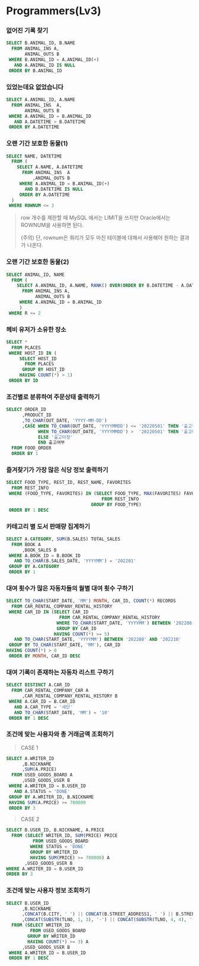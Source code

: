 # Programmers(Lv3)

### 없어진 기록 찾기

```SQL
SELECT B.ANIMAL_ID, B.NAME
  FROM ANIMAL_INS A,
       ANIMAL_OUTS B
 WHERE B.ANIMAL_ID = A.ANIMAL_ID(+)
   AND A.ANIMAL_ID IS NULL
 ORDER BY B.ANIMAL_ID
```



### 있었는데요 없었습니다

```SQL
SELECT A.ANIMAL_ID, A.NAME
  FROM ANIMAL_INS  A,
       ANIMAL_OUTS B
 WHERE A.ANIMAL_ID = B.ANIMAL_ID
   AND A.DATETIME > B.DATETIME
 ORDER BY A.DATETIME
```



### 오랜 기간 보호한 동물(1)

```SQL
SELECT NAME, DATETIME
  FROM (
    SELECT A.NAME, A.DATETIME
      FROM ANIMAL_INS  A
          ,ANIMAL_OUTS B
     WHERE A.ANIMAL_ID = B.ANIMAL_ID(+)
       AND B.DATETIME IS NULL
     ORDER BY A.DATETIME
  )
 WHERE ROWNUM <= 3
```

> row 개수를 제한할 때 MySQL 에서는 LIMIT을 쓰지만 Oracle에서는 ROWNUM을 사용하면 된다.
>
> (주의) 단, rownum은 쿼리가 모두 마친 테이블에 대해서 사용해야 원하는 결과가 나온다.



### 오랜 기간 보호한 동물(2)

```SQL
SELECT ANIMAL_ID, NAME
  FROM (
    SELECT A.ANIMAL_ID, A.NAME, RANK() OVER(ORDER BY B.DATETIME - A.DATETIME DESC) AS R
      FROM ANIMAL_INS A,
           ANIMAL_OUTS B
     WHERE A.ANIMAL_ID = B.ANIMAL_ID
     )
 WHERE R <= 2
```



### 헤비 유저가 소유한 장소

```SQL
SELECT *
  FROM PLACES
 WHERE HOST_ID IN (
     SELECT HOST_ID 
       FROM PLACES 
      GROUP BY HOST_ID 
     HAVING COUNT(*) > 1)
 ORDER BY ID
```



### 조건별로 분류하여 주문상태 출력하기

```SQL
SELECT ORDER_ID
      ,PRODUCT_ID
      ,TO_CHAR(OUT_DATE, 'YYYY-MM-DD')
      ,CASE WHEN TO_CHAR(OUT_DATE, 'YYYYMMDD') <= '20220501' THEN '출고완료'
            WHEN TO_CHAR(OUT_DATE, 'YYYYMMDD') >  '20220501' THEN '출고대기'
            ELSE '출고미정'
            END 출고여부
  FROM FOOD_ORDER
  ORDER BY 1
```



### 즐겨찾기가 가장 많은 식당 정보 출력하기

```SQL
SELECT FOOD_TYPE, REST_ID, REST_NAME, FAVORITES
  FROM REST_INFO
 WHERE (FOOD_TYPE, FAVORITES) IN (SELECT FOOD_TYPE, MAX(FAVORITES) FAVORITES
                                    FROM REST_INFO
                                GROUP BY FOOD_TYPE)
 ORDER BY 1 DESC
```



### 카테고리 별 도서 판매량 집계하기

```SQL
SELECT A.CATEGORY, SUM(B.SALES) TOTAL_SALES
  FROM BOOK A
      ,BOOK_SALES B
 WHERE A.BOOK_ID = B.BOOK_ID
   AND TO_CHAR(B.SALES_DATE, 'YYYYMM') = '202201'
 GROUP BY A.CATEGORY
 ORDER BY 1
```



### 대여 횟수가 많은 자동차들의 월별 대여 횟수 구하기

```SQL
SELECT TO_CHAR(START_DATE, 'MM') MONTH, CAR_ID, COUNT(*) RECORDS
  FROM CAR_RENTAL_COMPANY_RENTAL_HISTORY
 WHERE CAR_ID IN (SELECT CAR_ID
                    FROM CAR_RENTAL_COMPANY_RENTAL_HISTORY
                   WHERE TO_CHAR(START_DATE, 'YYYYMM') BETWEEN '202208' AND '202210'
                   GROUP BY CAR_ID
                  HAVING COUNT(*) >= 5)
   AND TO_CHAR(START_DATE, 'YYYYMM') BETWEEN '202208' AND '202210'
 GROUP BY TO_CHAR(START_DATE, 'MM'), CAR_ID
HAVING COUNT(*) > 0
 ORDER BY MONTH, CAR_ID DESC
```



### 대여 기록이 존재하는 자동차 리스트 구하기

```SQL
SELECT DISTINCT A.CAR_ID
  FROM CAR_RENTAL_COMPANY_CAR A
      ,CAR_RENTAL_COMPANY_RENTAL_HISTORY B
 WHERE A.CAR_ID = B.CAR_ID
   AND A.CAR_TYPE = '세단'
   AND TO_CHAR(START_DATE, 'MM') = '10'
 ORDER BY 1 DESC
```



### 조건에 맞는 사용자와 총 거래금액 조회하기

> CASE 1	

```SQL
SELECT A.WRITER_ID
      ,B.NICKNAME
      ,SUM(A.PRICE)
  FROM USED_GOODS_BOARD A
      ,USED_GOODS_USER B
 WHERE A.WRITER_ID = B.USER_ID
   AND A.STATUS = 'DONE'
 GROUP BY A.WRITER_ID, B.NICKNAME
 HAVING SUM(A.PRICE) >= 700000
 ORDER BY 3
```

> CASE 2

```SQL
SELECT B.USER_ID, B.NICKNAME, A.PRICE
  FROM (SELECT WRITER_ID, SUM(PRICE) PRICE
          FROM USED_GOODS_BOARD
         WHERE STATUS = 'DONE'
         GROUP BY WRITER_ID
         HAVING SUM(PRICE) >= 700000) A
       ,USED_GOODS_USER B
WHERE A.WRITER_ID = B.USER_ID
ORDER BY 3
```



### 조건에 맞는 사용자 정보 조회하기

```SQL
SELECT B.USER_ID
      ,B.NICKNAME
      ,CONCAT(B.CITY, ' ') || CONCAT(B.STREET_ADDRESS1, ' ') || B.STREET_ADDRESS2 "전체주소"
      ,CONCAT(SUBSTR(TLNO, 1, 3), '-') || CONCAT(SUBSTR(TLNO, 4, 4), '-') || SUBSTR(TLNO, 8, 4) "전화번호"
  FROM (SELECT WRITER_ID
         FROM USED_GOODS_BOARD
        GROUP BY WRITER_ID
        HAVING COUNT(*) >= 3) A
      ,USED_GOODS_USER B
 WHERE A.WRITER_ID = B.USER_ID
 ORDER BY 1 DESC
```


